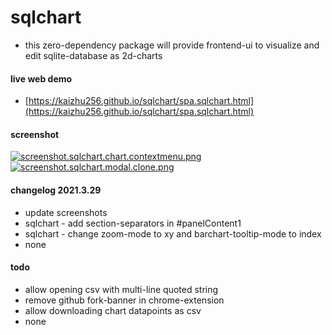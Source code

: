 # sqlchart
- this zero-dependency package will provide frontend-ui to visualize and edit sqlite-database as 2d-charts

#### live web demo
- [https://kaizhu256.github.io/sqlchart/spa.sqlchart.html](https://kaizhu256.github.io/sqlchart/spa.sqlchart.html)

#### screenshot
[![screenshot.sqlchart.chart.contextmenu.png](https://kaizhu256.github.io/sqlchart/screenshot.sqlchart.chart.contextmenu.png)](https://kaizhu256.github.io/sqlchart/spa.sqlchart.html)
[![screenshot.sqlchart.modal.clone.png](https://kaizhu256.github.io/sqlchart/screenshot.sqlchart.modal.clone.png)](https://kaizhu256.github.io/sqlchart/spa.sqlchart.html)

#### changelog 2021.3.29
- update screenshots
- sqlchart - add section-separators in #panelContent1
- sqlchart - change zoom-mode to xy and barchart-tooltip-mode to index
- none

#### todo
- allow opening csv with multi-line quoted string
- remove github fork-banner in chrome-extension
- allow downloading chart datapoints as csv
- none
